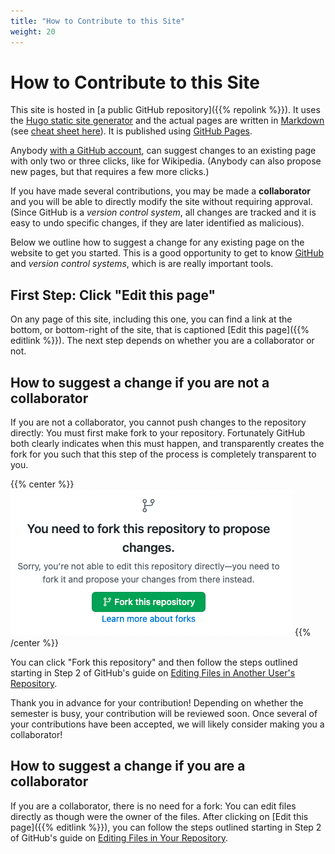 ```yaml
---
title: "How to Contribute to this Site"
weight: 20
---
```


# How to Contribute to this Site

This site is hosted in [a public GitHub repository]({{% repolink %}}). It uses
the [Hugo static site generator](https://gohugo.io) and the actual pages
are written in [Markdown](https://www.markdownguide.org/) (see
[cheat sheet here](https://www.markdownguide.org/cheat-sheet/)). It is
published using [GitHub Pages](https://pages.github.com/).

Anybody [with a GitHub account](https://github.com/signup), can suggest changes
to an existing page with only two or three clicks, like for Wikipedia. (Anybody
can also propose new pages, but that requires a few more clicks.)

If you have made several contributions, you may be made a **collaborator** and
you will be able to directly modify the site without requiring approval. (Since
GitHub is a _version control system_, all changes are tracked and it is easy to
undo specific changes, if they are later identified as malicious).

Below we outline how to suggest a change for any existing page on the website
to get you started. This is a good opportunity to get to know [GitHub](https://github.com)
and _version control systems_, which is are really important tools.

## First Step: Click "Edit this page"

On any page of this site, including this one, you can find a link at the bottom,
or bottom-right of the site, that is captioned [Edit this page]({{% editlink %}}).
The next step depends on whether you are a collaborator or not.

## How to suggest a change if you are not a collaborator

If you are not a collaborator, you cannot push changes to the repository directly:
You must first make fork to your repository. Fortunately GitHub both clearly
indicates when this must happen, and transparently creates the fork for you
such that this step of the process is completely transparent to you.

{{% center %}}
![GitHub may indicate a fork is necessary, possibly because you are not (yet) a recurring collaborator.](/media/fork-necessary.png)
{{% /center %}}

You can click "Fork this repository" and then follow the steps outlined starting
in Step 2 of GitHub's guide on [Editing Files in Another User's Repository](https://docs.github.com/en/github/managing-files-in-a-repository/managing-files-on-github/editing-files-in-another-users-repository).

Thank you in advance for your contribution! Depending on whether the semester is
busy, your contribution will be reviewed soon. Once several of your contributions
have been accepted, we will likely consider making you a collaborator!

## How to suggest a change if you are a collaborator

If you are a collaborator, there is no need for a fork: You can edit files
directly as though were the owner of the files. After clicking on [Edit this page]({{% editlink %}}),
you can follow the steps outlined starting in Step 2 of GitHub's guide on
[Editing Files in Your Repository](https://docs.github.com/en/github/managing-files-in-a-repository/managing-files-on-github/editing-files-in-your-repository).
